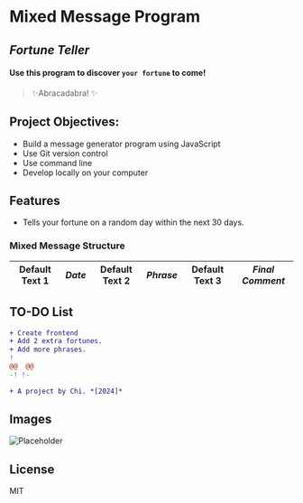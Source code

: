 # Mixed Message Program

## _Fortune Teller_

#### Use this program to discover `your fortune` to come!

> ✨Abracadabra! ✨

## Project Objectives:
- Build a message generator program using JavaScript
- Use Git version control
- Use command line
- Develop locally on your computer

## Features 
- Tells your fortune on a random day within the next 30 days.

### Mixed Message Structure

| Default Text 1 | *Date* | Default Text 2 | *Phrase* | Default Text 3|*Final Comment* |
| --------------- | ---- | -------------- | ------ |------------- |------------- |

## TO-DO List
```diff
+ Create frontend
+ Add 2 extra fortunes.
+ Add more phrases.
! 
@@  @@ 
-! !-
```

```diff
+ A project by Chi. *[2024]*
```

## Images
 ![Placeholder](/media/images/placeholder.jpeg)

## License
MIT